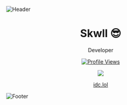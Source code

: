 ![Header](https://i.imgur.com/InS4dn0.png)
<h1 align="center">Skwll 😎</h1>
<p align="center">Developer</p>
<a href="https://github.com/Skwll">
  <p align="center">
    <img src="https://komarev.com/ghpvc/?username=Skwll" alt="Profile Views">
  </p>
</a>

<p align="center">
  <img src="https://github-readme-stats.vercel.app/api/?username=Skwll&title_color=4F8CC9&text_color=9f9f9f&show_icons=true&bg_color=00000000&hide_border=true&icon_color=4F8CC9&hide_title=true&count_private=true" />
</p>

<p align="center">
  <a href="https://idc.lol">idc.lol</a>
</p>

![Footer](https://i.imgur.com/ddjIa8X.png)

<!--
**Skwll/Skwll** is a ✨ _special_ ✨ repository because its `README.md` (this file) appears on your GitHub profile.

Here are some ideas to get you started:

- 🔭 I’m currently working on ...
- 🌱 I’m currently learning ...
- 👯 I’m looking to collaborate on ...
- 🤔 I’m looking for help with ...
- 💬 Ask me about ...
- 📫 How to reach me: ...
- 😄 Pronouns: ...
- ⚡ Fun fact: ...
-->
